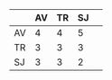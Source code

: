 ﻿|    | AV | TR | SJ |   |
|----|----|----|----|---|
| AV | 4  | 4  | 5  |   |
| TR | 3  | 3  | 3  |   |
| SJ | 3  | 3  | 2  |   |